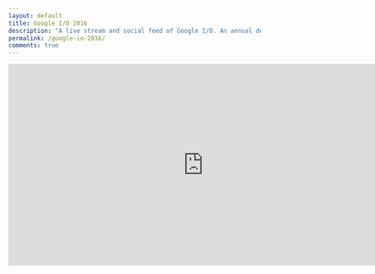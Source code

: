 ```yaml
---
layout: default
title: Google I/O 2016
description: "A live stream and social feed of Google I/O. An annual developer festival, held by Google, with hands-on learning, technical talks, and a chance to hear more about Google’s latest developer products."
permalink: /google-io-2016/
comments: true
---
```

<style>
	iframe {
		width:81vw;
		height:42vw;
		display: block;
		margin: 0 auto;
	}
</style>
<iframe src="https://events.google.com/io2016/embed" frameborder="0" allowfullscreen></iframe>